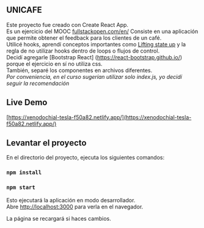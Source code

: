 ## UNICAFE  
  
Este proyecto fue creado con Create React App.  
Es un ejercicio del MOOC [fullstackopen.com/en/](fullstackopen.com/en/)
Consiste en una aplicación que permite obtener el feedback para los clientes de un café.  
Utilicé hooks, aprendí conceptos importantes como [Lifting state up](https://reactjs.org/docs/lifting-state-up.html)
y la regla de no utilizar hooks dentro de loops o flujos de control.  
Decidí agregarle [Bootstrap React] (https://react-bootstrap.github.io/) porque el ejercicio en sí no utiliza css.  
También, separé los componentes en archivos diferentes.  
*Por conveniencia, en el curso sugerían utilizar solo index.js, yo decidí seguir la recomendación*  


## Live Demo
[https://xenodochial-tesla-f50a82.netlify.app/](https://xenodochial-tesla-f50a82.netlify.app/)
## Levantar el proyecto

En el directorio del proyecto,  ejecuta los siguientes comandos:
### `npm install`  
### `npm start`

Esto ejecutará la aplicación en modo desarrollador.<br />
Abre [http://localhost:3000](http://localhost:3000) para verla en el navegador.

La página se recargará si haces cambios.<br />


